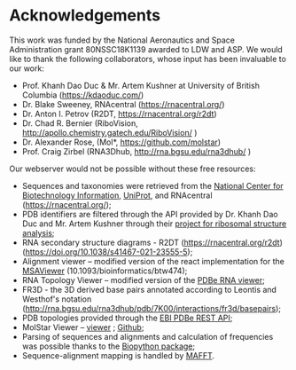 # Acknowledgements
This work was funded by the National Aeronautics and Space Administration grant 80NSSC18K1139 awarded to LDW and ASP.
We would like to thank the following collaborators, whose input has been invaluable to our work:
- Prof. Khanh Dao Duc & Mr. Artem Kushner at University of British Columbia (https://kdaoduc.com/)
- Dr. Blake Sweeney, RNAcentral (https://rnacentral.org/) 
- Dr. Anton I. Petrov (R2DT, https://rnacentral.org/r2dt)
- Dr. Chad R. Bernier (RiboVision, http://apollo.chemistry.gatech.edu/RiboVision/ ) 
- Dr. Alexander Rose, (Mol*, https://github.com/molstar) 
- Prof. Craig Zirbel (RNA3Dhub, http://rna.bgsu.edu/rna3dhub/ )

Our webserver would not be possible without these free resources:
- Sequences and taxonomies were retrieved from the [National Center for Biotechnology Information](https://www.ncbi.nlm.nih.gov/), [UniProt](https://www.uniprot.org/), and RNAcentral (https://rnacentral.org/);
- PDB identifiers are filtered through the API provided by Dr. Khanh Dao Duc and Mr. Artem Kushner through their [project for ribosomal structure analysis](https://api.ribosome.xyz/);
- RNA secondary structure diagrams - R2DT (https://rnacentral.org/r2dt) (https://doi.org/10.1038/s41467-021-23555-5);
- Alignment viewer – modified version of the react implementation for the [MSAViewer](https://github.com/plotly/react-msa-viewer) (10.1093/bioinformatics/btw474);
- RNA Topology Viewer – modified version of the [PDBe RNA viewer](https://github.com/PDBeurope/pdb-rna-viewer);
- FR3D  - the 3D derived base pairs annotated according to Leontis and Westhof's notation (http://rna.bgsu.edu/rna3dhub/pdb/7K00/interactions/fr3d/basepairs);  
- PDB topologies provided through the [EBI PDBe REST API](https://www.ebi.ac.uk/pdbe/api/doc/topology.html);
- MolStar Viewer – [viewer](https://molstar.org/viewer/) ; [Github](https://github.com/molstar/molstar);
- Parsing of sequences and alignments and calculation of frequencies was possible thanks to the [Biopython package](https://biopython.org/);
- Sequence-alignment mapping is handled by [MAFFT](https://mafft.cbrc.jp/alignment/software/). 
